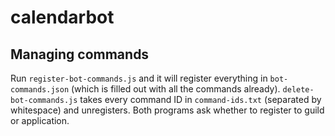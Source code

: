 # calendarbot
## Managing commands
Run `register-bot-commands.js` and it will register everything in `bot-commands.json` (which is filled out with all the commands already). `delete-bot-commands.js` takes every command ID in `command-ids.txt` (separated by whitespace) and unregisters. Both programs ask whether to register to guild or application.